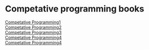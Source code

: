 <h1>Competative programming books</h1>
<a href="https://cpbook.net/details?cp=1">Competative Programming1</a>
<br>
<a href="https://cpbook.net/details?cp=2">Competative Programming2</a>
<br>
<a href="https://cpbook.net/details?cp=3">Competative Programming3</a>
<br>
<a href="https://cpbook.net/details?cp=4">Competative Programming4</a>
<br>
<a href="https://github.com/stevenhalim/cpbook-code">Competative Programming4</a>
